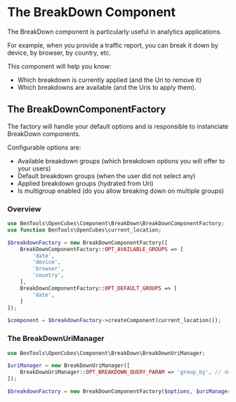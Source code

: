 # The BreakDown Component

The BreakDown component is particularly useful in analytics applications.

For example, when you provide a traffic report, you can break it down by device, by browser, by country, etc.

This component will help you know:

- Which breakdown is currently applied (and the Uri to remove it)
- Which breakdowns are available (and the Uris to apply them).

## The BreakDownComponentFactory

The factory will handle your default options and is responsible to instanciate BreakDown components.

Configurable options are:
- Available breakdown groups (which breakdown options you will offer to your users)
- Default breakdown groups (when the user did not select any)
- Applied breakdown groups (hydrated from Uri)
- Is multigroup enabled (do you allow breaking down on multiple groups)

### Overview

```php
use BenTools\OpenCubes\Component\BreakDown\BreakDownComponentFactory;
use function BenTools\OpenCubes\current_location;

$breakdownFactory = new BreakDownComponentFactory([
    BreakDownComponentFactory::OPT_AVAILABLE_GROUPS => [
        'date',
        'device',
        'browser',
        'country',
    ],
    BreakDownComponentFactory::OPT_DEFAULT_GROUPS => [
        'date',
    ]
]);

$component = $breakdownFactory->createComponent(current_location());
```

### The BreakDownUriManager

```php
use BenTools\OpenCubes\Component\BreakDown\BreakDownUriManager;

$uriManager = new BreakDownUriManager([
    BreakDownUriManager::OPT_BREAKDOWN_QUERY_PARAM => 'group_by', // default is 'breakdown'
]);

$breakdownFactory = new BreakDownComponentFactory($options, $uriManager);
```